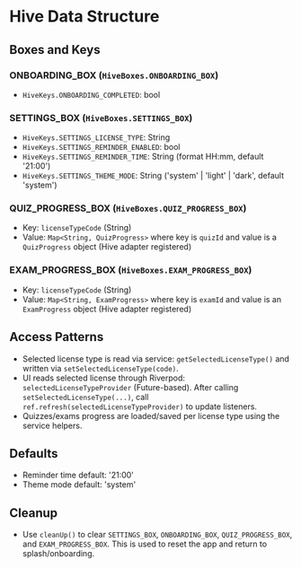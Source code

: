 # Hive Data Structure

## Boxes and Keys

### ONBOARDING_BOX (`HiveBoxes.ONBOARDING_BOX`)
- `HiveKeys.ONBOARDING_COMPLETED`: bool

### SETTINGS_BOX (`HiveBoxes.SETTINGS_BOX`)
- `HiveKeys.SETTINGS_LICENSE_TYPE`: String
- `HiveKeys.SETTINGS_REMINDER_ENABLED`: bool
- `HiveKeys.SETTINGS_REMINDER_TIME`: String (format HH:mm, default '21:00')
- `HiveKeys.SETTINGS_THEME_MODE`: String ('system' | 'light' | 'dark', default 'system')

### QUIZ_PROGRESS_BOX (`HiveBoxes.QUIZ_PROGRESS_BOX`)
- Key: `licenseTypeCode` (String)
- Value: `Map<String, QuizProgress>` where key is `quizId` and value is a `QuizProgress` object (Hive adapter registered)

### EXAM_PROGRESS_BOX (`HiveBoxes.EXAM_PROGRESS_BOX`)
- Key: `licenseTypeCode` (String)
- Value: `Map<String, ExamProgress>` where key is `examId` and value is an `ExamProgress` object (Hive adapter registered)

## Access Patterns
- Selected license type is read via service: `getSelectedLicenseType()` and written via `setSelectedLicenseType(code)`.
- UI reads selected license through Riverpod: `selectedLicenseTypeProvider` (Future-based). After calling `setSelectedLicenseType(...)`, call `ref.refresh(selectedLicenseTypeProvider)` to update listeners.
- Quizzes/exams progress are loaded/saved per license type using the service helpers.

## Defaults
- Reminder time default: '21:00'
- Theme mode default: 'system'

## Cleanup
- Use `cleanUp()` to clear `SETTINGS_BOX`, `ONBOARDING_BOX`, `QUIZ_PROGRESS_BOX`, and `EXAM_PROGRESS_BOX`. This is used to reset the app and return to splash/onboarding. 